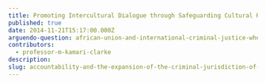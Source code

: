```yaml
---
title: Promoting Intercultural Dialogue through Safeguarding Cultural Heritage
published: true
date: 2014-11-21T15:17:00.000Z
arguendo-question: african-union-and-international-criminal-justice-where-does-it-go-from-here
contributors:
  - professor-m-kamari-clarke
description:
slug: accountability-and-the-expansion-of-the-criminal-jurisdiction-of-the-african-court
---
```

